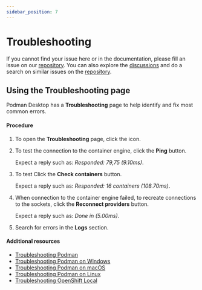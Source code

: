 ```yaml
---
sidebar_position: 7
---
```


# Troubleshooting

If you cannot find your issue here or in the documentation, please fill an issue on our [repository](https://github.com/containers/podman-desktop/issues). You can also explore the [discussions](https://github.com/containers/podman-desktop/discussions) and do a search on similar issues on the [repository](https://github.com/containers/podman-desktop/issues).

## Using the **Troubleshooting** page

Podman Desktop has a **Troubleshooting** page to help identify and fix most common errors.

#### Procedure

1. To open the **Troubleshooting** page, click the **<icon icon="fa-solid fa-lightbulb" size="lg" />** icon.
1. To test the connection to the container engine, click the **Ping** button.

   Expect a reply such as: _Responded: 79,75 (9.10ms)_.

1. To test Click the **Check containers** button.

   Expect a reply such as: _Responded: 16 containers (108.70ms)_.

1. When connection to the container engine failed, to recreate connections to the sockets, click the **Reconnect providers** button.

   Expect a reply such as: _Done in (5.00ms)_.

1. Search for errors in the **Logs** section.

#### Additional resources

- [Troubleshooting Podman](troubleshooting/troubleshooting-podman)
- [Troubleshooting Podman on Windows](troubleshooting/troubleshooting-podman-on-windows)
- [Troubleshooting Podman on macOS](troubleshooting/troubleshooting-podman-on-macos)
- [Troubleshooting Podman on Linux](troubleshooting/troubleshooting-podman-on-linux)
- [Troubleshooting OpenShift Local](troubleshooting/troubleshooting-openshift-local)
